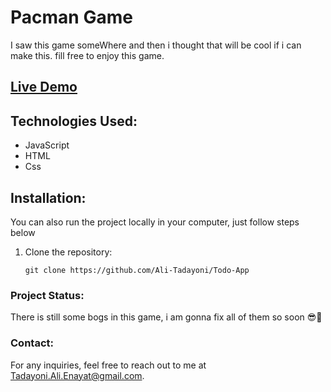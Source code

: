# Pacman Game

I saw this game someWhere and then i thought that will be cool if i can make this.
fill free to enjoy this game.

## [Live Demo](https://pacman-ali-tadayoni.netlify.app/)

## Technologies Used:

- JavaScript
- HTML
- Css

## Installation:

You can also run the project locally in your computer, just follow steps below

1. Clone the repository:

   ```
   git clone https://github.com/Ali-Tadayoni/Todo-App
   ```

### Project Status:

There is still some bogs in this game, i am gonna fix all of them so soon 😎💪

### Contact:

For any inquiries, feel free to reach out to me at [Tadayoni.Ali.Enayat@gmail.com](mailto:Tadayoni.Ali.Enayat@gmail.com).

